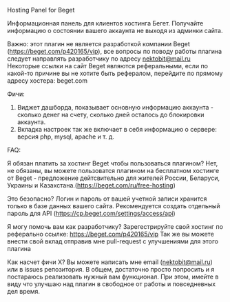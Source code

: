 Hosting Panel for Beget

Информационная панель для клиентов хостинга Бегет. Получайте информацию о состоянии вашего аккаунта не выходя из админки сайта.

Важно: этот плагин не является разработкой компании Beget (https://beget.com/p420165/vip), все вопросы по поводу работы плагина следует направлять разработчику по адресу nektobit@mail.ru
Некоторые ссылки на сайт Beget являются реферальными, если по какой-то причине вы не хотите быть рефералом, перейдите по прямому адресу хостера: beget.com

Фичи:
1. Виджет дашборда, показывает основную информацию аккаунта - сколько денег на счету, сколько дней осталось до блокировки аккаунта.
2. Вкладка настроек так же включает в себя информацию о сервере: версия php, mysql, apache и т. д.

FAQ:

Я обязан платить за хостинг Beget чтобы пользоваться плагином?
Нет, не обязаны, вы можете пользоватся плагином на бесплатном хостинге от Beget - предложение дейтсвительно для жителей России, Беларуси, Украины и Казахстана.(https://beget.com/ru/free-hosting)

Это безопасно?
Логин и пароль от вашей учетной записи хранится только в базе данных вашего сайта. Рекомендуется создать отдельный пароль для API (https://cp.beget.com/settings/access/api)

Я могу помочь вам как разработчику?
Зарегестрируйте свой хостинг по реферально ссылке:
https://beget.com/p420165/vip 
Так же вы можете внести свой вклад отправив мне pull-request с улучшениями для этого плагина

Как насчет фичи X?
Вы можете написать мне email (nektobit@mail.ru) или в issues репозитория. В общем, достаточно просто попросить и я постараюсь реализовать нужный вам функционал. При этом, имейте в виду что улучшаю над плагин в свободное от работы и повседневных дел время.

